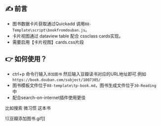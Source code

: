 ## ✍ 前言
- 图书数据卡片获取通过Quickadd 调用`88-Template\script\bookfromdouban.js`。
- 卡片视图通过 dataview table 配合 cssclass cards实现。
- 需要启用【卡片视图】cards.css片段
## 👉  如何使用？
- ctrl+p  命令行输入`添加图书` 然后输入豆瓣读书对应的URL地址即可.例如`https://book.douban.com/subject/1007305/`
- 图书模板文件位于`88-template\tp-book.md`，图书生成文件位于`30-Reading`中
-  配合search-on-internet插件使用更佳

比如搜索 微习惯 这本书

![[豆瓣添加图书.gif]]